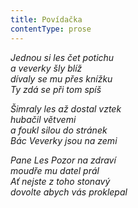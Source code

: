 ```yaml
---
title: Povídačka
contentType: prose
---
```


_Jednou si les čet potichu  
a veverky šly blíž  
dívaly se mu přes knížku  
Ty zdá se při tom spíš_

  

_Šimraly les až dostal vztek  
hubačil větvemi  
a foukl silou do stránek  
Bác Veverky jsou na zemi_

  

_Pane Les Pozor na zdraví  
moudře mu datel prál  
Ať nejste z toho stonavý  
dovolte abych vás proklepal_
